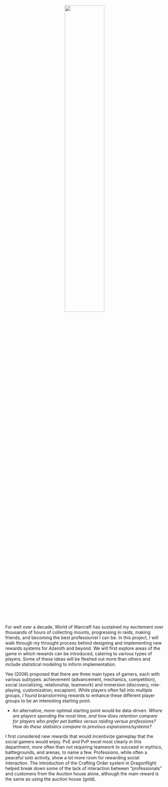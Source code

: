 <h1 align="center">
  <img src="https://github.com/collinlewin/WoW_Rewards_Project/assets/28280691/d2b215d6-a225-460e-92da-7714274b9e98" width="50%" height="50%">
</h1>
For well over a decade, World of Warcraft has sustained my excitement over thousands of hours of collecting mounts, progressing in raids, making friends, and becoming the best professionist I can be. In this project, I will walk through my throught process behind designing and implementing new rewards systems for Azeroth and beyond. We will first explore areas of the game in which rewards can be introduced, catering to various types of players. Some of these ideas will be fleshed out more than others and include statistical modeling to inform implementation.

Yee (2006) proposed that there are three main types of gamers, each with various subtypes: achievement (advancement, mechanics, competition), social (socializing, relationship, teamwork) and immersion (discovery, role-playing, customization, escapism). While players often fall into multiple groups, I found brainstorming rewards to enhance these different player groups to be an interesting starting point. 
- An alternative, more-optimal starting point would be data-driven. _Where are players spending the most time, and how does retention compare for players who prefer pet battles versus raiding versus professions? How do these statistics compare to previous expansions/systems?_

I first considered new rewards that would incentivize gameplay that the social gamers would enjoy. PvE and PvP excel most clearly in this department, more often than not requiring teamwork to succeed in mythics, battlegrounds, and arenas, to name a few. Professions, while often a peaceful solo activity, show a lot more room for rewarding social interaction. The introduction of the Crafting Order system in Dragonflight helped break down some of the lack of interaction between “professionals” and customers from the Auction house alone, although the main reward is the same as using the auction house (gold).

